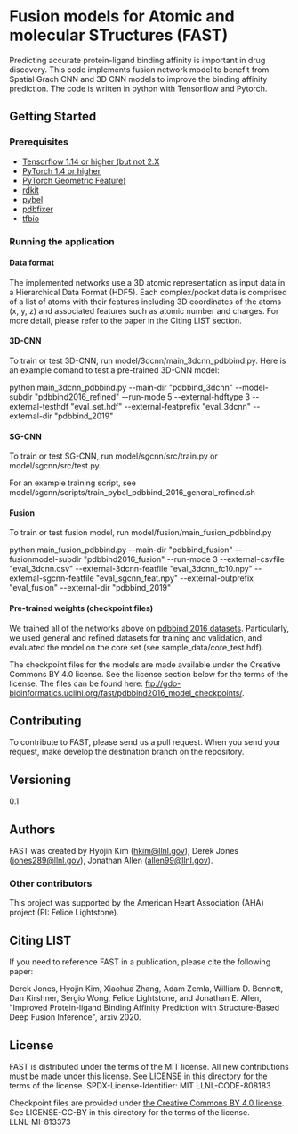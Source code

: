 # Fusion models for Atomic and molecular STructures (FAST)

Predicting accurate protein-ligand binding affinity is important in drug discovery. This code implements fusion network model to benefit from Spatial Grach CNN and 3D CNN models to improve the binding affinity prediction. The code is written in python with Tensorflow and Pytorch.  

 

## Getting Started

### Prerequisites

- [Tensorflow 1.14 or higher (but not 2.X](https://www.tensorflow.org)
- [PyTorch 1.4 or higher](https://pytorch.org)
- [PyTorch Geometric Feature)](https://github.com/rusty1s/pytorch_geometric)
- [rdkit](rdkit.org)
- [pybel](https://github.com/pybel/pybel)
- [pdbfixer](https://github.com/openmm/pdbfixer)
- [tfbio](https://gitlab.com/cheminfIBB/tfbio)


### Running the application

#### Data format

The implemented networks use a 3D atomic representation as input data in a Hierarchical Data Format (HDF5). 
Each complex/pocket data is comprised of a list of atoms with their features including 3D coordinates of the atoms (x, y, z) and associated features such as atomic number and charges. For more detail, please refer to the paper in the Citing LIST section.  


#### 3D-CNN

To train or test 3D-CNN, run model/3dcnn/main_3dcnn_pdbbind.py. 
Here is an example comand to test a pre-trained 3D-CNN model:

python main_3dcnn_pdbbind.py --main-dir "pdbbind_3dcnn" --model-subdir "pdbbind2016_refined" --run-mode 5 --external-hdftype 3 --external-testhdf "eval_set.hdf" --external-featprefix "eval_3dcnn" --external-dir "pdbbind_2019"



#### SG-CNN

To train or test SG-CNN, run model/sgcnn/src/train.py or model/sgcnn/src/test.py. 

For an example training script, see model/sgcnn/scripts/train_pybel_pdbbind_2016_general_refined.sh 


#### Fusion

To train or test fusion model, run model/fusion/main_fusion_pdbbind.py

python main_fusion_pdbbind.py --main-dir "pdbbind_fusion" --fusionmodel-subdir "pdbbind2016_fusion" --run-mode 3 --external-csvfile "eval_3dcnn.csv" --external-3dcnn-featfile "eval_3dcnn_fc10.npy" --external-sgcnn-featfile "eval_sgcnn_feat.npy" --external-outprefix "eval_fusion" --external-dir "pdbbind_2019"


#### Pre-trained weights (checkpoint files)

We trained all of the networks above on [pdbbind 2016 datasets](http://www.pdbbind.org.cn). Particularly, we used general and refined datasets for training and validation, and evaluated the model on the core set (see sample_data/core_test.hdf). 

The checkpoint files for the models are made available under the Creative Commons BY 4.0 license. See the license section below for the terms of the license. The files can be found here: ftp://gdo-bioinformatics.ucllnl.org/fast/pdbbind2016_model_checkpoints/. 



## Contributing

To contribute to FAST, please send us a pull request. When you send your request, make develop 
the destination branch on the repository.
 


## Versioning
0.1



## Authors

FAST was created by Hyojin Kim (hkim@llnl.gov), Derek Jones (jones289@llnl.gov), Jonathan Allen (allen99@llnl.gov). 

### Other contributors
This project was supported by the American Heart Association (AHA) project (PI: Felice Lightstone). 



## Citing LIST

If you need to reference FAST in a publication, please cite the following paper:

Derek Jones, Hyojin Kim, Xiaohua Zhang, Adam Zemla, William D. Bennett, Dan Kirshner, Sergio Wong, Felice
Lightstone, and Jonathan E. Allen, "Improved Protein-ligand Binding Affinity Prediction with Structure-Based Deep Fusion Inference", arxiv 2020. 



## License
FAST is distributed under the terms of the MIT license. All new contributions must be made under this license. See LICENSE in this directory for the terms of the license.
SPDX-License-Identifier: MIT
LLNL-CODE-808183

Checkpoint files are provided under [the Creative Commons BY 4.0 license](https://creativecommons.org/licenses/by/4.0/). See LICENSE-CC-BY in this directory for the terms of the license.  
LLNL-MI-813373

